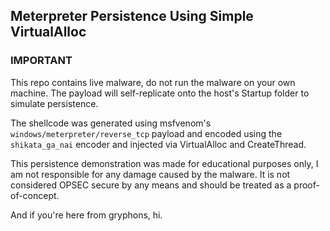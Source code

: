 ## Meterpreter Persistence Using Simple VirtualAlloc

### IMPORTANT
This repo contains live malware, do not run the malware on your own machine. The payload will self-replicate onto the host's Startup folder to simulate persistence.

The shellcode was generated using msfvenom's `windows/meterpreter/reverse_tcp` payload and encoded using the `shikata_ga_nai` encoder and injected via VirtualAlloc and CreateThread.

This persistence demonstration was made for educational purposes only, I am not responsible for any damage caused by the malware. It is not considered OPSEC secure by any means and should be treated as a proof-of-concept. 

And if you're here from gryphons, hi.